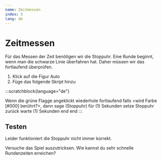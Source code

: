 ```yaml
---
name: Zeitmessen
index: 5
lang: de
---
```


# Zeitmessen

Für das Messen der Zeit benötigen wir die Stoppuhr. Eine Runde beginnt, wenn man die schwarze Linie überfahren hat. Daher müssen wir das fortlaufend überprüfen.

1. Klick auf die Figur Auto
2. Füge das folgende Skript hinzu

:::scratchblock{language="de"}

Wenn die grüne Flagge angeklickt
wiederhole fortlaufend
    falls <wird Farbe [#000] berührt?>, dann
        sage (Stoppuhr) für (1) Sekunden
        setze Stoppuhr zurück
        warte (1) Sekunden
    end
end
:::

## Testen

Leider funktioniert die Stoppuhr nicht immer korrekt. 

Versuche das Spiel auszutricksen. Wie kannst du sehr schnelle Rundenzeiten erreichen?
